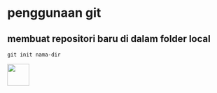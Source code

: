 # penggunaan git
## membuat repositori baru di dalam folder local
```
git init nama-dir
```
<img height="50" src="https://user-images.githubusercontent.com/25181517/192108372-f71d70ac-7ae6-4c0d-8395-51d8870c2ef0.png">
